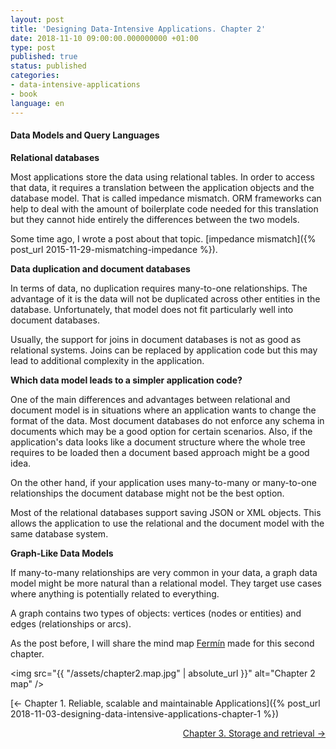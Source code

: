 ```yaml
---
layout: post
title: 'Designing Data-Intensive Applications. Chapter 2'
date: 2018-11-10 09:00:00.000000000 +01:00
type: post
published: true 
status: published
categories:
- data-intensive-applications
- book
language: en
---
```


#### Data Models and Query Languages

**Relational databases**

Most applications store the data using relational tables. In order to access that data, it requires a translation between the application objects and the database model. That is called impedance mismatch.
ORM frameworks can help to deal with the amount of boilerplate code needed for this translation but they cannot hide entirely the differences between the two models.

Some time ago, I wrote a post about that topic. [impedance mismatch]({% post_url 2015-11-29-mismatching-impedance %}).

**Data duplication and document databases**

In terms of data, no duplication requires many-to-one relationships. The advantage of it is the data will not be duplicated across other entities in the database. Unfortunately, that model does not fit particularly well into document databases.

Usually, the support for joins in document databases is not as good as relational systems. Joins can be replaced by application code but this may lead to additional complexity in the application.

**Which data model leads to a simpler application code?**

One of the main differences and advantages between relational and document model is in situations where an application wants to change the format of the data. Most document databases do not enforce any schema in documents which may be a good option for certain scenarios. Also, if the application's data looks like a document structure where the whole tree requires to be loaded then a document based approach might be a good idea.

On the other hand, if your application uses many-to-many or many-to-one relationships the document database might not be the best option.

Most of the relational databases support saving JSON or XML objects. This allows the application to use the relational and the document model with the same database system.

**Graph-Like Data Models**

If many-to-many relationships are very common in your data, a graph data model might be more natural than a relational model. They target use cases where anything is potentially related to everything.

A graph contains two types of objects: vertices (nodes or entities) and edges (relationships or arcs).


As the post before, I will share the mind map <a href="https://twitter.com/mintxelas" target="_blank">Fermín</a> made for this second chapter.

<img src="{{ "/assets/chapter2.map.jpg" | absolute_url }}" alt="Chapter 2 map" />

[<- Chapter 1. Reliable, scalable and maintainable Applications]({% post_url 2018-11-03-designing-data-intensive-applications-chapter-1 %})
<p style="text-align: right">
<a href="{% post_url 2018-11-18-designing-data-intensive-applications-chapter-3 %}">Chapter 3. Storage and retrieval -></a>
</p>